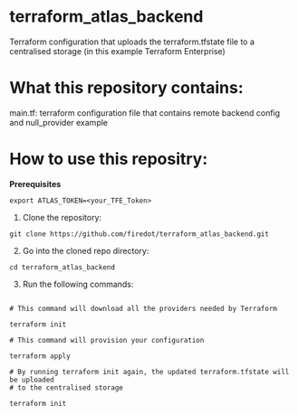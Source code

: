 # terraform_atlas_backend

Terraform configuration that uploads the terraform.tfstate file 
to a centralised storage (in this example Terraform Enterprise)

# What this repository contains: 

main.tf: 
terraform configuration file that contains remote backend config
and null_provider example

# How to use this repositry: 

**Prerequisites**

``` 
export ATLAS_TOKEN=<your_TFE_Token>
```


1. Clone the repository: 

```
git clone https://github.com/firedot/terraform_atlas_backend.git
```

2. Go into the cloned repo directory: 

```
cd terraform_atlas_backend
```

3. Run the following commands: 

```

# This command will download all the providers needed by Terraform

terraform init 
```


```
# This command will provision your configuration

terraform apply

```

```
# By running terraform init again, the updated terraform.tfstate will be uploaded 
# to the centralised storage

terraform init

```



